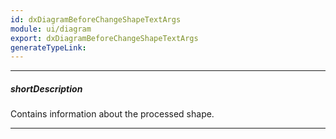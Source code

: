 ```yaml
---
id: dxDiagramBeforeChangeShapeTextArgs
module: ui/diagram
export: dxDiagramBeforeChangeShapeTextArgs
generateTypeLink: 
---
```

---
##### shortDescription
Contains information about the processed shape.

---

